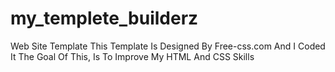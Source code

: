 # my_templete_builderz
Web Site Template This Template Is Designed By Free-css.com And I Coded It The Goal Of This, Is To Improve My HTML And CSS Skills
